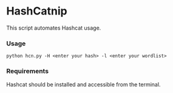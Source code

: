 # HashCatnip  
  
This script automates Hashcat usage.  
  
### Usage  
`python hcn.py -H <enter your hash> -l <enter your wordlist>`
  
### Requirements  
Hashcat should be installed and accessible from the terminal.